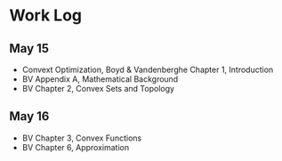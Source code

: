# Work Log

## May 15
- Convext Optimization, Boyd & Vandenberghe Chapter 1, Introduction
- BV Appendix A, Mathematical Background
- BV Chapter 2, Convex Sets and Topology

## May 16
- BV Chapter 3, Convex Functions
- BV Chapter 6, Approximation
